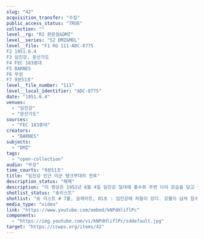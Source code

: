 ```yaml
---
slug: "42"
acquisition_transfer: "수집"
public_access_status: "TRUE"
collection: ""
level__rg: "R2 판문점&DMZ"
level__series: "S2 DMZ&MDL"
level__file: "F1 RG 111-ADC-8775
F2 1951.6.4
F3 임진강, 문산가도
F4 FEC 183중대
F5 BARNES
F6 무성 
F7 9분51초"
level__file_number: "111"
level__local_identifier: "ADC-8775"
date: "1951.6.4"
venues: 
  - "임진강"
  - "문산가도"
sources: 
  - "FEC 183중대"
creators: 
  - "BARNES"
subjects: 
  - "DMZ"
tags: 
  - "open-collection"
audio: "무성"
time_courts: "9분51초"
title: "임진강 인근 미군 탱크부대의 전투"
description_status: "해제"
description: "이 영상은 1951년 6월 4일 임진강 일대에 홍수와 주변 다리 모습을 담고 있다. 문산가도(1번국도)와 주변 풍경이 이채롭다. 이 시기는 기러기 다리가 가설되기 이전 임진강 일대 모습을 확인할 수 있는 중요한 영상이라고 하겠다. "
shotlist_status: "숏리스트"
shotlist: "숏 리스트 # 7롤, 슬레이트, 01초 : 임진강에 차들이 있다. 강물이 넘쳐 침수되었다. 미군이 부상당해 장갑차로 수송되고 있다. (34초) 포로들이 이송되고 있다. # 5롤, 슬레이트, 1분09초 : 임진강 인근에서 전투, 미군이 건물을 겨냥하고 총을 쏘고 있다. (1분36 초) 초가집들이 보인다. 탱크들이 불타는 초가집 옆으로 지나고 있다. # 6롤, 슬레이트 2분16초 : 문산 가도를 지나고 있다. 탱크가 임진강변에서 지뢰에 체인이 끊어졌다. (4분05초) 불탄 열차와 철로가 있다. 미군들이 철로에 앉아 있다. # 1롤, 슬레이트, 4분 13초, 제목 임진강 : 탱크연대가 임진강 옆을 끼고 전진하고 있다. 파괴되지 않 은 다리와 임진강이 보이고 미군들이 탱크에 올라타고 있다. # 2롤, 슬레이트, 5분19초 : 탱크가 임진강을 건너고 있다. 뒤에 다리가 보인다. 임진강에 부서진 차량 이 보인다. # 3롤, 슬레이트, 6분20초 : 임진강 부근에서 전투가 벌어진다. # 1롤, 슬레이트, 7분28초 : 1951년 6월 4일 임진강, 탱크들이 도로를 따라 이동한다. 임진강이 보인 다. (8분40초) 임진강에서 탱크 옆에서 미군들이 휴식하고 있다."
media_type: "video"
link: "https://www.youtube.com/embed/kNPdHliflPc"
components: 
  - "https://img.youtube.com/vi/kNPdHliflPc/sddefault.jpg"
target: "https://ccwps.org/items/42"
---
```

